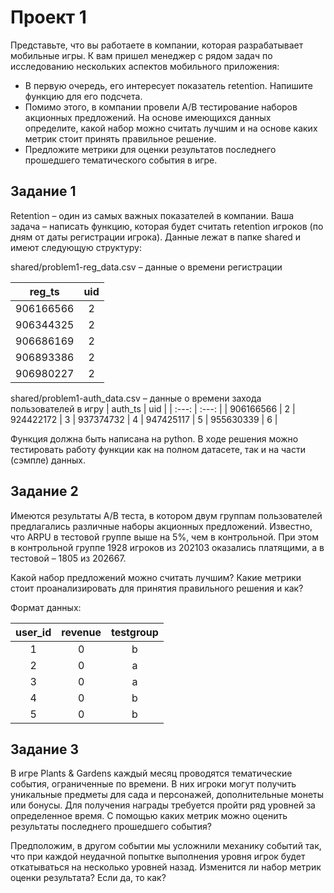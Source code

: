 # Проект 1

Представьте, что вы работаете в компании, которая разрабатывает мобильные игры. К вам пришел менеджер с рядом задач по исследованию нескольких аспектов мобильного приложения:

+ В первую очередь, его интересует показатель retention. Напишите функцию для его подсчета.
+ Помимо этого, в компании провели A/B тестирование наборов акционных предложений.  На основе имеющихся данных определите, какой набор можно считать лучшим и на основе каких метрик стоит принять правильное решение.
+ Предложите метрики для оценки результатов последнего прошедшего тематического события в игре.
 
## Задание 1
Retention – один из самых важных показателей в компании. Ваша задача – написать функцию, которая будет считать retention игроков (по дням от даты регистрации игрока). Данные лежат в папке shared и имеют следующую структуру:

shared/problem1-reg_data.csv – данные о времени регистрации

| reg_ts | uid  |
| :---:   | :---: |
| 906166566 | 2   |
906344325 | 2 |
906686169 | 2 |
906893386 | 2 |
906980227 | 2 |

shared/problem1-auth_data.csv – данные о времени захода пользователей в игру
| auth_ts | uid  |
| :---:   | :---: |
| 906166566 | 2   |
924422172 | 3 |
937374732 | 4 |
947425117 | 5 |
955630339 | 6 |

Функция должна быть написана на python. В ходе решения можно тестировать работу функции как на полном датасете, так и на части (сэмпле) данных.

 

## Задание 2
Имеются результаты A/B теста, в котором двум группам пользователей предлагались различные наборы акционных предложений. Известно, что ARPU в тестовой группе выше на 5%, чем в контрольной. При этом в контрольной группе 1928 игроков из 202103 оказались платящими, а в тестовой – 1805 из 202667.

Какой набор предложений можно считать лучшим? Какие метрики стоит проанализировать для принятия правильного решения и как?

Формат данных:


| user_id | revenue | testgroup |
| :---:   | :---: | :---: |
| 1 | 0 | b |
| 2 | 0 | a |
| 3 | 0 | a |
| 4 | 0 | b |
| 5 | 0 | b |
 

## Задание 3
В игре Plants & Gardens каждый месяц проводятся тематические события, ограниченные по времени. В них игроки могут получить уникальные предметы для сада и персонажей, дополнительные монеты или бонусы. Для получения награды требуется пройти ряд уровней за определенное время. С помощью каких метрик можно оценить результаты последнего прошедшего события?

Предположим, в другом событии мы усложнили механику событий так, что при каждой неудачной попытке выполнения уровня игрок будет откатываться на несколько уровней назад. Изменится ли набор метрик оценки результата? Если да, то как?

 
